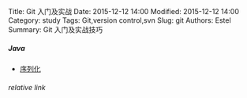 Title: Git 入门及实战
Date: 2015-12-12 14:00
Modified: 2015-12-12 14:00
Category: study
Tags: Git,version control,svn 
Slug: git
Authors: Estel
Summary: Git 入门及实战技巧


##### Java
- [序列化](https://libereco-kv.oss-cn-hangzhou.aliyuncs.com/libereco-kv2015-08-20-17-00-00-0001)


###### relative link
